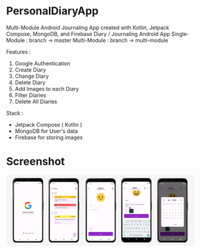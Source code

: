 # PersonalDiaryApp
Multi-Module Android Journaling App created with Kotlin, Jetpack Compose, MongoDB, and Firebase
Diary / Journaling Android App
Single-Module : branch -> master
Multi-Module : branch -> multi-module

Features :
1. Google Authentication
2. Create Diary
3. Change Diary
4. Delete Diary
5. Add Images to each Diary
6. Filter Diaries
7. Delete All Diaries

Stack :
- Jetpack Compose ( Kotlin )
- MongoDB for User's data
- Firebase for storing images


# Screenshot<br>
![Alt Text](screenshots/group.png)

